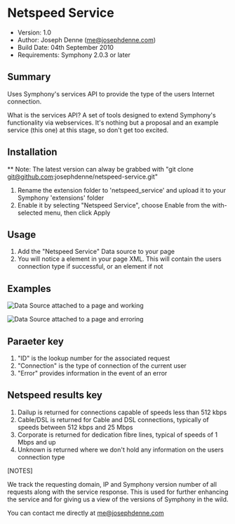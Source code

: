 # Netspeed Service

* Version: 1.0
* Author: Joseph Denne (me@josephdenne.com)
* Build Date: 04th September 2010
* Requirements: Symphony 2.0.3 or later

## Summary

Uses Symphony's services API to provide the type of the users Internet connection.

What is the services API? A set of tools designed to extend Symphony's functionality via webservices. It's nothing but a proposal and an example service (this one) at this stage, so don't get too excited.

## Installation

** Note: The latest version can alway be grabbed with
"git clone git@github.com:josephdenne/netspeed-service.git"

1. Rename the extension folder to 'netspeed_service' and upload it to your Symphony 'extensions' folder
2. Enable it by selecting "Netspeed Service", choose Enable from the with-selected menu, then click Apply

## Usage

1. Add the "Netspeed Service" Data source to your page
2. You will notice a <netspeed> element in your page XML. This will contain the users connection type if successful, or an <error> element if not

## Examples

![Data Source attached to a page and working](http://josephdenne.com/workspace/images/screenshots/netspeed-service/attached-to-a-page.png)

![Data Source attached to a page and erroring](http://josephdenne.com/workspace/images/screenshots/netspeed-service/attached-to-a-page.error.png)

## Paraeter key

1. "ID" is the lookup number for the associated request
2. "Connection" is the type of connection of the current user
3. "Error" provides information in the event of an error

## Netspeed results key

1. Dailup is returned for connections capable of speeds less than 512 kbps
2. Cable/DSL is returned for Cable and DSL connections, typically of speeds between 512 kbps and 25 Mbps
3. Corporate is returned for dedication fibre lines, typical of speeds of 1 Mbps and up
4. Unknown is returned where we don't hold any information on the users connection type

[NOTES]

We track the requesting domain, IP and Symphony version number of all requests along with the service response. This is used for further enhancing the service and for giving us a view of the versions of Symphony in the wild.

You can contact me directly at me@josephdenne.com

